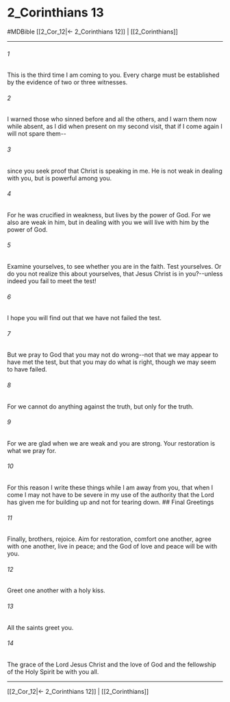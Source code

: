 # 2_Corinthians 13
#MDBible
[[2_Cor_12|← 2_Corinthians 12]] | [[2_Corinthians]]

***

###### 1 
This is the third time I am coming to you. Every charge must be established by the evidence of two or three witnesses. 

###### 2 
I warned those who sinned before and all the others, and I warn them now while absent, as I did when present on my second visit, that if I come again I will not spare them-- 

###### 3 
since you seek proof that Christ is speaking in me. He is not weak in dealing with you, but is powerful among you. 

###### 4 
For he was crucified in weakness, but lives by the power of God. For we also are weak in him, but in dealing with you we will live with him by the power of God. 

###### 5 
Examine yourselves, to see whether you are in the faith. Test yourselves. Or do you not realize this about yourselves, that Jesus Christ is in you?--unless indeed you fail to meet the test! 

###### 6 
I hope you will find out that we have not failed the test. 

###### 7 
But we pray to God that you may not do wrong--not that we may appear to have met the test, but that you may do what is right, though we may seem to have failed. 

###### 8 
For we cannot do anything against the truth, but only for the truth. 

###### 9 
For we are glad when we are weak and you are strong. Your restoration is what we pray for. 

###### 10 
For this reason I write these things while I am away from you, that when I come I may not have to be severe in my use of the authority that the Lord has given me for building up and not for tearing down. ## Final Greetings 

###### 11 
Finally, brothers, rejoice. Aim for restoration, comfort one another, agree with one another, live in peace; and the God of love and peace will be with you. 

###### 12 
Greet one another with a holy kiss. 

###### 13 
All the saints greet you. 

###### 14 
The grace of the Lord Jesus Christ and the love of God and the fellowship of the Holy Spirit be with you all. 

***

[[2_Cor_12|← 2_Corinthians 12]] | [[2_Corinthians]]
